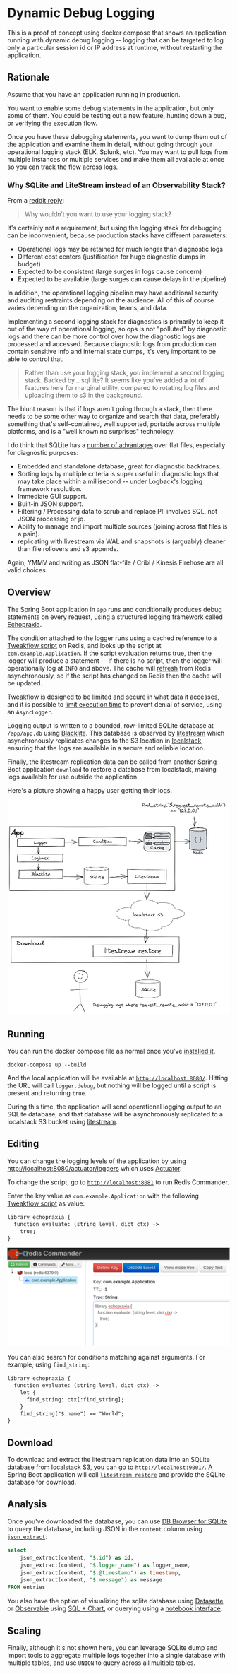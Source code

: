 # Dynamic Debug Logging

This is a proof of concept using docker compose that shows an application running with dynamic debug logging -- logging that can be targeted to log only a particular session id or IP address at runtime, without restarting the application.

## Rationale

Assume that you have an application running in production.  

You want to enable some debug statements in the application, but only some of them.  You could be testing out a new feature, hunting down a bug, or verifying the execution flow.

Once you have these debugging statements, you want to dump them out of the application and examine them in detail, without going through your operational logging stack (ELK, Splunk, etc).  You may want to pull logs from multiple instances or multiple services and make them all available at once so you can track the flow across logs.

### Why SQLite and LiteStream instead of an Observability Stack?

From a [reddit reply](https://www.reddit.com/r/java/comments/u547xw/dynamic_debug_logging/i59u913):

> Why wouldn’t you want to use your logging stack?

It's certainly not a requirement, but using the logging stack for debugging can be inconvenient, because production stacks have different parameters: 

* Operational logs may be retained for much longer than diagnostic logs
* Different cost centers (justification for huge diagnostic dumps in budget)
* Expected to be consistent (large surges in logs cause concern)
* Expected to be available (large surges can cause delays in the pipeline)

In addition, the operational logging pipeline may have additional security and auditing restraints depending on the audience.  All of this of course varies depending on the organization, teams, and data.

Implementing a second logging stack for diagnostics is primarily to keep it out of the way of operational logging, so ops is not "polluted" by diagnostic logs and there can be more control over how the diagnostic logs are processed and accessed.  Because diagnostic logs from production can contain sensitive info and internal state dumps, it's very important to be able to control that.

> Rather than use your logging stack, you implement a second logging stack. Backed by… sql lite? It seems like you’ve added a lot of features here for marginal utility, compared to rotating log files and uploading them to s3 in the background.

The blunt reason is that if logs aren't going through a stack, then there needs to be some other way to organize and search that data, preferably something that's self-contained, well supported, portable across multiple platforms, and is a "well known no surprises" technology. 

 I do think that SQLite has a [number of advantages](https://tersesystems.com/blog/2020/11/26/queryable-logging-with-blacklite/) over flat files, especially for diagnostic purposes:

* Embedded and standalone database, great for diagnostic backtraces.
* Sorting logs by multiple criteria is super useful in diagnostic logs that may take place within a millisecond -- under Logback's logging framework resolution.
* Immediate GUI support.
* Built-in JSON support.
* Filtering / Processing data to scrub and replace PII involves SQL, not JSON processing or jq.
* Ability to manage and import multiple sources (joining across flat files is a pain).
* replicating with livestream via WAL and snapshots is (arguably) cleaner than file rollovers and s3 appends.

Again, YMMV and writing as JSON flat-file / Cribl / Kinesis Firehose are all valid choices.

## Overview

The Spring Boot application in `app` runs and conditionally produces debug statements on every request, using a structured logging framework called [Echopraxia](https://github.com/tersesystems/echopraxia).  

The condition attached to the logger runs using a cached reference to a [Tweakflow script](https://github.com/tersesystems/echopraxia#dynamic-conditions-with-scripts) on Redis, and looks up the script at `com.example.Application`. If the script evaluation returns true, then the logger will produce a statement -- if there is no script, then the logger will operationally log at `INFO` and above.  The cache will [refresh](https://github.com/ben-manes/caffeine/wiki/Refresh) from Redis asynchronously, so if the script has changed on Redis then the cache will be updated.  

Tweakflow is designed to be [limited and secure](https://twineworks.github.io/tweakflow/#why-tweakflow) in what data it accesses, and it is possible to [limit execution time](https://twineworks.github.io/tweakflow/embedding.html#limiting-evaluation-time) to prevent denial of service, using an `AsyncLogger`.

Logging output is written to a bounded, row-limited SQLite database at `/app/app.db` using [Blacklite](https://github.com/tersesystems/blacklite).  This database is observed by [litestream](https://litestream.io/) which asynchronously replicates changes to the S3 location in [localstack](https://github.com/localstack/localstack), ensuring that the logs are available in a secure and reliable location.

Finally, the litestream replication data can be called from another Spring Boot application `download` to restore a database from localstack, making logs available for use outside the application.

Here's a picture showing a happy user getting their logs.

![workflow.png](images/workflow.png)

## Running

You can run the docker compose file as normal once you've [installed it](https://docs.docker.com/compose/install/).

```
docker-compose up --build
```

And the local application will be available at [`http://localhost:8080/`](http://localhost:8080).  Hitting the URL will call `logger.debug`, but nothing will be logged until a script is present and returning `true`.

During this time, the application will send operational logging output to an SQLite database, and that database will be asynchronously replicated to a localstack S3 bucket using [litestream](litestream.io/).

## Editing

You can change the logging levels of the application by using [http://localhost:8080/actuator/loggers](http://localhost:8080/actuator/loggers) which uses [Actuator](https://docs.spring.io/spring-boot/docs/2.5.6/reference/html/actuator.html#actuator.loggers).

To change the script, go to [`http://localhost:8081`](http://localhost:8081) to run Redis Commander.

Enter the key value as `com.example.Application` with the following [Tweakflow script](https://github.com/tersesystems/echopraxia#dynamic-conditions-with-scripts) as value:

```
library echopraxia {
  function evaluate: (string level, dict ctx) ->
    true;
}
```

![redis-commander.png](images/redis-commander.png)

You can also search for conditions matching against arguments.  For example, using `find_string`:

```
library echopraxia {
  function evaluate: (string level, dict ctx) ->
    let {
      find_string: ctx[:find_string];
    }
    find_string("$.name") == "World";
}
```

## Download

To download and extract the litestream replication data into an SQLite database from localstack S3, you can go to [`http://localhost:9001/`](http://localhost:9001).  A Spring Boot application will call [`litestream restore`](https://litestream.io/reference/restore/) and provide the SQLite database for download.

## Analysis

Once you've downloaded the database, you can use [DB Browser for SQLite](https://sqlitebrowser.org/) to query the database, including JSON in the `content` column using [`json_extract`](https://www.sqlite.org/json1.html#jex):

```sql
select 
	json_extract(content, "$.id") as id, 
	json_extract(content, "$.logger_name") as logger_name,
	json_extract(content, "$.@timestamp") as timestamp,
	json_extract(content, "$.message") as message
FROM entries
```

You also have the option of visualizing the sqlite database using [Datasette](https://datasette.io/) or [Observable](observablehq.com/) using [SQL + Chart](https://observablehq.com/@observablehq/sql-chart), or querying using a [notebook interface](https://tersesystems.com/blog/2019/09/28/applying-data-science-to-logs-for-developer-observability/).

## Scaling

Finally, although it's not shown here, you can leverage SQLite dump and import tools to aggregate multiple logs together into a single database with multiple tables, and use `UNION` to query across all multiple tables.   
